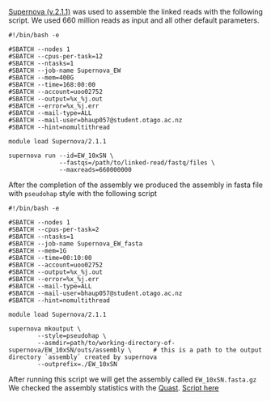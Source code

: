 [Supernova (v.2.1.1)](https://support.10xgenomics.com/de-novo-assembly/software/pipelines/latest/using/running) was used to assemble the linked reads with the following script. We used 660 million reads as input and all other default parameters.

```
#!/bin/bash -e

#SBATCH --nodes 1
#SBATCH --cpus-per-task=12
#SBATCH --ntasks=1
#SBATCH --job-name Supernova_EW
#SBATCH --mem=400G
#SBATCH --time=168:00:00
#SBATCH --account=uoo02752
#SBATCH --output=%x_%j.out
#SBATCH --error=%x_%j.err
#SBATCH --mail-type=ALL
#SBATCH --mail-user=bhaup057@student.otago.ac.nz
#SBATCH --hint=nomultithread

module load Supernova/2.1.1

supernova run --id=EW_10xSN \
              --fastqs=/path/to/linked-read/fastq/files \
              --maxreads=660000000
```

After the completion of the assembly we produced the assembly in fasta file with `pseudohap` style with the following script

```
#!/bin/bash -e

#SBATCH --nodes 1
#SBATCH --cpus-per-task=2
#SBATCH --ntasks=1
#SBATCH --job-name Supernova_EW_fasta
#SBATCH --mem=1G
#SBATCH --time=00:10:00
#SBATCH --account=uoo02752
#SBATCH --output=%x_%j.out
#SBATCH --error=%x_%j.err
#SBATCH --mail-type=ALL
#SBATCH --mail-user=bhaup057@student.otago.ac.nz
#SBATCH --hint=nomultithread

module load Supernova/2.1.1

supernova mkoutput \
        --style=pseudohap \
        --asmdir=path/to/working-directory-of-supernova/EW_10xSN/outs/assembly \      # this is a path to the output directory `assembly` created by supernova
        --outprefix=./EW_10xSN
```

After running this script we will get the assembly called `EW_10xSN.fasta.gz`
We checked the assembly statistics with the [Quast](https://github.com/ablab/quast). [Script here](quast.sh)
